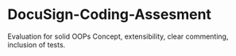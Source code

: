 # DocuSign-Coding-Assesment
Evaluation for solid OOPs Concept, extensibility, clear commenting, inclusion of tests.

